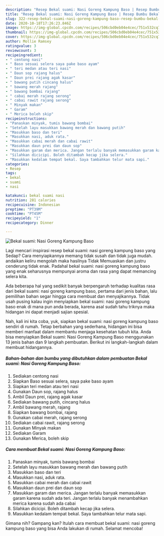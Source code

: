 ```yaml
---
description: "Resep Bekal suami: Nasi Goreng Kampung Baso | Resep Bumbu Bekal suami: Nasi Goreng Kampung Baso Yang Lezat"
title: "Resep Bekal suami: Nasi Goreng Kampung Baso | Resep Bumbu Bekal suami: Nasi Goreng Kampung Baso Yang Lezat"
slug: 322-resep-bekal-suami-nasi-goreng-kampung-baso-resep-bumbu-bekal-suami-nasi-goreng-kampung-baso-yang-lezat
date: 2020-10-18T17:26:23.846Z
image: https://img-global.cpcdn.com/recipes/506cbd0eb04e4cec/751x532cq70/bekal-suami-nasi-goreng-kampung-baso-foto-resep-utama.jpg
thumbnail: https://img-global.cpcdn.com/recipes/506cbd0eb04e4cec/751x532cq70/bekal-suami-nasi-goreng-kampung-baso-foto-resep-utama.jpg
cover: https://img-global.cpcdn.com/recipes/506cbd0eb04e4cec/751x532cq70/bekal-suami-nasi-goreng-kampung-baso-foto-resep-utama.jpg
author: Mollie Ramsey
ratingvalue: 3
reviewcount: 3
recipeingredient:
- " centong nasi"
- " Baso sesuai selera saya pake baso ayam"
- " teri medan atau teri nasi"
- " Daun sop rajang halus"
- " Daun prei rajang agak kasar"
- " bawang putih cincang halus"
- " bawang merah rajang"
- " bawang bombai rajang"
- " cabai merah rajang serong"
- " cabai rawit rajang serong"
- " Minyak makan"
- " Garam"
- " Merica boleh skip"
recipeinstructions:
- "Panaskan minyak, tumis bawang bombai"
- "Setelah layu masukkan bawang merah dan bawang putih"
- "Masukkan baso dan teri"
- "Masukkan nasi, aduk rata."
- "Masukkan cabai merah dan cabai rawit"
- "Masukkan daun prei dan daun sop"
- "Masukkan garam dan merica. Jangan terlalu banyak memasukkan garam karena sudah ada teri. Jangan terlalu banyak menambahkan merica karena sudah ada cabai"
- "Silahkan dicicipi. Boleh ditambah kecap jika selera."
- "Masukkan kedalam tempat bekal. Saya tambahkan telur mata sapi."
categories:
- Resep
tags:
- bekal
- suami
- nasi

katakunci: bekal suami nasi 
nutrition: 281 calories
recipecuisine: Indonesian
preptime: "PT39M"
cooktime: "PT45M"
recipeyield: "1"
recipecategory: Dinner

---
```



![Bekal suami: Nasi Goreng Kampung Baso](https://img-global.cpcdn.com/recipes/506cbd0eb04e4cec/751x532cq70/bekal-suami-nasi-goreng-kampung-baso-foto-resep-utama.jpg)

Lagi mencari inspirasi resep bekal suami: nasi goreng kampung baso yang Sedap? Cara menyiapkannya memang tidak susah dan tidak juga mudah. andaikan keliru mengolah maka hasilnya Tidak Memuaskan dan justru cenderung tidak enak. Padahal bekal suami: nasi goreng kampung baso yang enak seharusnya mempunyai aroma dan rasa yang dapat memancing selera kita.



Ada beberapa hal yang sedikit banyak berpengaruh terhadap kualitas rasa dari bekal suami: nasi goreng kampung baso, pertama dari jenis bahan, lalu pemilihan bahan segar hingga cara membuat dan menyajikannya. Tidak usah pusing kalau ingin menyiapkan bekal suami: nasi goreng kampung baso enak di mana pun anda berada, karena asal sudah tahu triknya maka hidangan ini dapat menjadi sajian spesial.


Nah, kali ini kita coba, yuk, siapkan bekal suami: nasi goreng kampung baso sendiri di rumah. Tetap berbahan yang sederhana, hidangan ini bisa memberi manfaat dalam membantu menjaga kesehatan tubuh kita. Anda bisa menyiapkan Bekal suami: Nasi Goreng Kampung Baso menggunakan 13 jenis bahan dan 9 langkah pembuatan. Berikut ini langkah-langkah dalam membuat hidangannya.

<!--inarticleads1-->

##### Bahan-bahan dan bumbu yang dibutuhkan dalam pembuatan Bekal suami: Nasi Goreng Kampung Baso:

1. Sediakan  centong nasi
1. Siapkan  Baso sesuai selera, saya pake baso ayam
1. Siapkan  teri medan atau teri nasi
1. Gunakan  Daun sop, rajang halus
1. Ambil  Daun prei, rajang agak kasar
1. Sediakan  bawang putih, cincang halus
1. Ambil  bawang merah, rajang
1. Siapkan  bawang bombai, rajang
1. Gunakan  cabai merah, rajang serong
1. Sediakan  cabai rawit, rajang serong
1. Gunakan  Minyak makan
1. Sediakan  Garam
1. Gunakan  Merica, boleh skip




<!--inarticleads2-->

##### Cara membuat Bekal suami: Nasi Goreng Kampung Baso:

1. Panaskan minyak, tumis bawang bombai
1. Setelah layu masukkan bawang merah dan bawang putih
1. Masukkan baso dan teri
1. Masukkan nasi, aduk rata.
1. Masukkan cabai merah dan cabai rawit
1. Masukkan daun prei dan daun sop
1. Masukkan garam dan merica. Jangan terlalu banyak memasukkan garam karena sudah ada teri. Jangan terlalu banyak menambahkan merica karena sudah ada cabai
1. Silahkan dicicipi. Boleh ditambah kecap jika selera.
1. Masukkan kedalam tempat bekal. Saya tambahkan telur mata sapi.




Gimana nih? Gampang kan? Itulah cara membuat bekal suami: nasi goreng kampung baso yang bisa Anda lakukan di rumah. Selamat mencoba!

